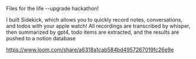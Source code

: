 Files for the life --upgrade hackathon!

I built Sidekick, which allows you to quickly record notes, conversations, and todos with your apple watch! All recordings are transcribed by whisper, then summarized by gpt4, todo items are extracted, and the results are pushed to a notion database

https://www.loom.com/share/a6318a1cab584bd4957267019fc26e9e
